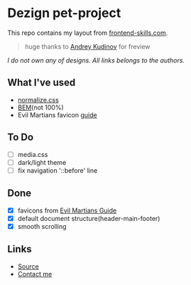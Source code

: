 # **Dezign pet-project**

This repo contains my layout from [frontend-skills.com](https://frontend-skills.com).

> huge thanks to [Andrey Kudinov](https://github.com/andrey-kudinov) for freview

*I do not own any of designs. All links belongs to the authors.*


## **What I've used**
- [normalize.css](https://necolas.github.io/normalize.css/)
- [BEM](https://ru.bem.info/)(not 100%)
- Evil Martians favicon [guide](https://evilmartians.com/chronicles/how-to-favicon-in-2021-six-files-that-fit-most-needs)

## **To Do**
- [ ] media.css
- [ ] dark/light theme 
- [ ] fix navigation '::before' line 

## **Done**
- [x] favicons from [Evil Martians Guide](https://evilmartians.com/chronicles/how-to-favicon-in-2021-six-files-that-fit-most-needs)
- [x] default document structure(header-main-footer)
- [x] smooth scrolling

## **Links**
- [Source](https://frontend-skills.com/template/FQvOXqylrjWfP5vg7Fhl)
- [Contact me](https://t.me/latnikov)
